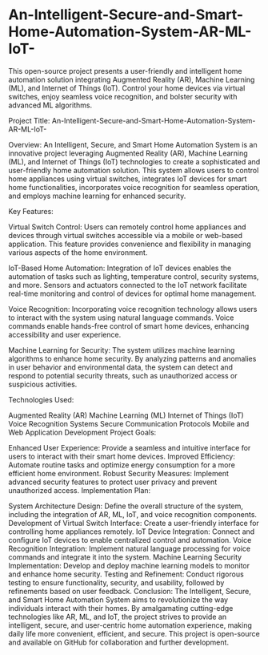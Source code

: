 # An-Intelligent-Secure-and-Smart-Home-Automation-System-AR-ML-IoT-
This open-source project presents a user-friendly and intelligent home automation solution integrating Augmented Reality (AR), Machine Learning (ML), and Internet of Things (IoT). Control your home devices via virtual switches, enjoy seamless voice recognition, and bolster security with advanced ML algorithms. 

Project Title: An-Intelligent-Secure-and-Smart-Home-Automation-System-AR-ML-IoT-

Overview:
An Intelligent, Secure, and Smart Home Automation System is an innovative project leveraging Augmented Reality (AR), Machine Learning (ML), and Internet of Things (IoT) technologies to create a sophisticated and user-friendly home automation solution. This system allows users to control home appliances using virtual switches, integrates IoT devices for smart home functionalities, incorporates voice recognition for seamless operation, and employs machine learning for enhanced security.

Key Features:

Virtual Switch Control: Users can remotely control home appliances and devices through virtual switches accessible via a mobile or web-based application. This feature provides convenience and flexibility in managing various aspects of the home environment.

IoT-Based Home Automation: Integration of IoT devices enables the automation of tasks such as lighting, temperature control, security systems, and more. Sensors and actuators connected to the IoT network facilitate real-time monitoring and control of devices for optimal home management.

Voice Recognition: Incorporating voice recognition technology allows users to interact with the system using natural language commands. Voice commands enable hands-free control of smart home devices, enhancing accessibility and user experience.

Machine Learning for Security: The system utilizes machine learning algorithms to enhance home security. By analyzing patterns and anomalies in user behavior and environmental data, the system can detect and respond to potential security threats, such as unauthorized access or suspicious activities.

Technologies Used:

Augmented Reality (AR)
Machine Learning (ML)
Internet of Things (IoT)
Voice Recognition Systems
Secure Communication Protocols
Mobile and Web Application Development
Project Goals:

Enhanced User Experience: Provide a seamless and intuitive interface for users to interact with their smart home devices.
Improved Efficiency: Automate routine tasks and optimize energy consumption for a more efficient home environment.
Robust Security Measures: Implement advanced security features to protect user privacy and prevent unauthorized access.
Implementation Plan:

System Architecture Design: Define the overall structure of the system, including the integration of AR, ML, IoT, and voice recognition components.
Development of Virtual Switch Interface: Create a user-friendly interface for controlling home appliances remotely.
IoT Device Integration: Connect and configure IoT devices to enable centralized control and automation.
Voice Recognition Integration: Implement natural language processing for voice commands and integrate it into the system.
Machine Learning Security Implementation: Develop and deploy machine learning models to monitor and enhance home security.
Testing and Refinement: Conduct rigorous testing to ensure functionality, security, and usability, followed by refinements based on user feedback.
Conclusion:
The Intelligent, Secure, and Smart Home Automation System aims to revolutionize the way individuals interact with their homes. By amalgamating cutting-edge technologies like AR, ML, and IoT, the project strives to provide an intelligent, secure, and user-centric home automation experience, making daily life more convenient, efficient, and secure. This project is open-source and available on GitHub for collaboration and further development.
